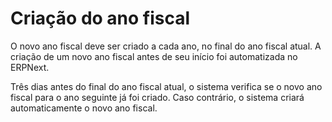 # Criação do ano fiscal


O novo ano fiscal deve ser criado a cada ano, no final do ano fiscal atual. A criação de um novo ano fiscal antes de seu início foi automatizada no ERPNext.


Três dias antes do final do ano fiscal atual, o sistema verifica se o novo ano fiscal para o ano seguinte já foi criado. Caso contrário, o sistema criará automaticamente o novo ano fiscal.